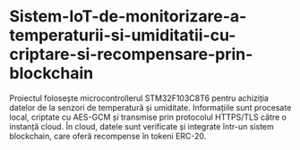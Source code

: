 # Sistem-IoT-de-monitorizare-a-temperaturii-si-umiditatii-cu-criptare-si-recompensare-prin-blockchain
Proiectul folosește microcontrollerul STM32F103C8T6 pentru achiziția datelor de la senzori de temperatură și umiditate. Informațiile sunt procesate local, criptate cu AES-GCM și transmise prin protocolul HTTPS/TLS către o instanță cloud. În cloud, datele sunt verificate și integrate într-un sistem blockchain, care oferă recompense în tokeni ERC-20.
